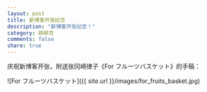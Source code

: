 ```yaml
---
layout: post
title: 新博客开张纪念
description: "新博客开张纪念！"
category: 碎碎念
comments: false
share: true
---
```


庆祝新博客开张，附送张冈崎律子《For フルーツバスケット》的手稿：

![For フルーツバスケット]({{ site.url }}/images/for_fruits_basket.jpg)
